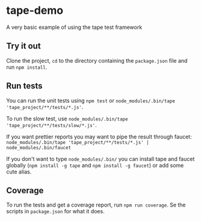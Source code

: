 # tape-demo
A very basic example of using the tape test framework

## Try it out
Clone the project, `cd` to the directory containing the `package.json` file and run `npm install`.

## Run tests
You can run the unit tests using `npm test` or `node_modules/.bin/tape 'tape_project/**/tests/*.js'`.

To run the slow test, use `node_modules/.bin/tape 'tape_project/**/tests/slow/*.js'`.

If you want prettier reports you may want to pipe the result through faucet: `node_modules/.bin/tape 'tape_project/**/tests/*.js' | node_modules/.bin/faucet`

If you don't want to type `node_modules/.bin/` you can install tape and faucet globally (`npm install -g tape` and `npm install -g faucet`) or add some cute alias.

## Coverage
To run the tests and get a coverage report, run `npm run coverage`. Se the scripts in `package.json` for what it does.
